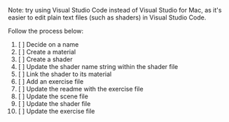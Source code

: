 Note: try using Visual Studio Code instead of Visual Studio for Mac, as it's easier to edit plain text files (such as shaders) in Visual Studio Code.

Follow the process below:

1. [ ] Decide on a name
2. [ ] Create a material
3. [ ] Create a shader
4. [ ] Update the shader name string within the shader file
5. [ ] Link the shader to its material
6. [ ] Add an exercise file
7. [ ] Update the readme with the exercise file
8. [ ] Update the scene file
9. [ ] Update the shader file
10. [ ] Update the exercise file
